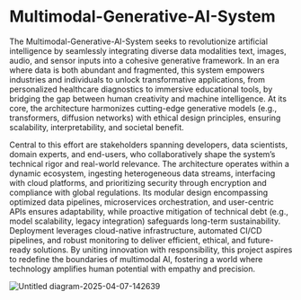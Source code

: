 # Multimodal-Generative-AI-System



The Multimodal-Generative-AI-System seeks to revolutionize artificial intelligence by seamlessly integrating diverse data modalities text, images, audio, and sensor inputs into a cohesive generative framework. In an era where data is both abundant and fragmented, this system empowers industries and individuals to unlock transformative applications, from personalized healthcare diagnostics to immersive educational tools, by bridging the gap between human creativity and machine intelligence. At its core, the architecture harmonizes cutting-edge generative models (e.g., transformers, diffusion networks) with ethical design principles, ensuring scalability, interpretability, and societal benefit.

Central to this effort are stakeholders spanning developers, data scientists, domain experts, and end-users, who collaboratively shape the system’s technical rigor and real-world relevance. The architecture operates within a dynamic ecosystem, ingesting heterogeneous data streams, interfacing with cloud platforms, and prioritizing security through encryption and compliance with global regulations. Its modular design encompassing optimized data pipelines, microservices orchestration, and user-centric APIs ensures adaptability, while proactive mitigation of technical debt (e.g., model scalability, legacy integration) safeguards long-term sustainability. Deployment leverages cloud-native infrastructure, automated CI/CD pipelines, and robust monitoring to deliver efficient, ethical, and future-ready solutions. By uniting innovation with responsibility, this project aspires to redefine the boundaries of multimodal AI, fostering a world where technology amplifies human potential with empathy and precision.




![Untitled diagram-2025-04-07-142639](https://github.com/user-attachments/assets/254f5574-cc2e-44db-a873-9792d6c03172)



